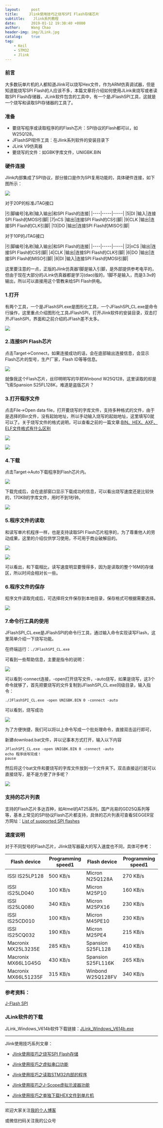 ```yaml
---
layout:     post
title:     Jlink使用技巧之烧写SPI Flash存储芯片
subtitle:	 Jlink系列教程
date:       2019-01-12 19:30:40 +0800
author:     Wang Chao
header-img: img/JLink.jpg
catalog:    true
tag:
    - Keil
    - STM32
    - Jlink
---
```


### 前言

大多数玩单片机的人都知道Jlink可以烧写Hex文件，作为ARM仿真调试器，但是知道能烧写SPI Flash的人应该不多，本篇文章将介绍如何使用JLink来烧写或者读取SPI Flash存储器，JLink软件包含的工具中，有一个是JFlashSPI工具，这就是一个烧写和读取SPI存储器的工具了。

### 准备

- 要烧写程序或读取程序的的Flash芯片：SPI协议的Flash都可以，如W25Q128。
- JFlashSPI软件工具：在Jlink系列软件的安装目录下
- JLink V9仿真器
- 要烧写的文件：如GBK字库文件，UNIGBK.BIN

### 硬件连接

Jlink内部集成了SPI协议，部分接口是作为SPI复用功能的，具体硬件连接，如下图所示：

![](https://wcc-blog.oss-cn-beijing.aliyuncs.com/img/JLink-SPI-2.jpg)

对于20P的标准JTAG接口

|引脚编号|名称|输入输出|和SPI Flash的连接|
|----|-----|-----|
|5|DI	|输入|连接SPI Flash的MOSI引脚|
|7|nCS	|输出|连接SPI Flash的CS引脚|
|9|CLK	|输出|连接SPI Flash的CLK引脚|
|13|DO	|输出|连接SPI Flash的MISO引脚|

对于10P的JTAG接口

|引脚编号|名称|输入输出|和SPI Flash的连接|
|----|-----|-----|
|2|nCS	|输出|连接SPI Flash的CS引脚|
|4|CLK	|输出|连接SPI Flash的CLK引脚|
|6|DO	|输出|连接SPI Flash的MISO引脚|
|8|DI	|输入|连接SPI Flash的MOSI引脚|

这里要注意的一点，正版的Jlink仿真器1脚是输入引脚，是外部提供参考电平的，但由于现在大部分的JLink仿真器都是学习(dao)版的，1脚不是输入，而是3.3v的输出，所以可以直接用这个管教来给SPI Flash供电。

### 1.打开

有两个工具，一个是JFlashSPI.exe是图形化工具，一个JFlashSPI_CL.exe是命令行操作，这里重点介绍图形化工具JFlashSPI，打开Jlink软件的安装目录，双击打开JFlashSPI，界面和之前介绍的JFlash差不太多。

![](https://wcc-blog.oss-cn-beijing.aliyuncs.com/img/JLink-SPI-1.jpg)

### 2.连接SPI Flash芯片

点击Target->Connect，如果连接成功的话，会在底部输出连接信息，会显示Flash芯片的型号，生产厂家，Flash ID等等信息。

![](https://wcc-blog.oss-cn-beijing.aliyuncs.com/img/JLink-SPI-3.jpg)

就像我这个Flash芯片，丝印明明写的华邦Winbond W25Q128，这里读取的却是飞索Spansion S25FL128K，难道是盗版芯片？

### 3.打开程序文件

点击File->Open data file，打开要烧写的字库文件，支持多种格式的文件，由于是选择的Bin文件，没有起始地址，所以手动输入烧写的起始地址，这里填写0就可以了。关于烧写文件的格式说明，可以查看之前的一篇文章:[BIN、HEX、AXF、ELF文件格式有什么区别](http://mp.weixin.qq.com/s?__biz=MzUzNzk2NTMxMw==&mid=2247483671&idx=2&sn=e59ee5d6ea3098937bed342cd1c773e0&chksm=fadfa779cda82e6f72b5fbc52d7e6aeda25abf061763bb38655e13611301cde2a5f75dd72dbd#rd)

![](https://wcc-blog.oss-cn-beijing.aliyuncs.com/img/JLink-SPI-4.jpg)

![](https://wcc-blog.oss-cn-beijing.aliyuncs.com/img/JLink-SPI-5.jpg)

### 4.下载

点击Target->Auto下载程序到Flash芯片内。

![](https://wcc-blog.oss-cn-beijing.aliyuncs.com/img/JLink-SPI-6.jpg)

下载完成后，会在底部窗口显示下载成功的信息，可以看出烧写速度还是比较快的，170KB的字库文件，用时不到1秒钟。

![](https://wcc-blog.oss-cn-beijing.aliyuncs.com/img/JLink-SPI-7.jpg)

### 5.程序文件的读取

和读写单片机程序一样，也是支持读取SPI Flash芯片程序的，为了尊重他人的劳动成果，这里的介绍仅供学习使用，不可用于商业破解目的。

![](https://wcc-blog.oss-cn-beijing.aliyuncs.com/img/JLink-SPI-8.jpg)

![](https://wcc-blog.oss-cn-beijing.aliyuncs.com/img/JLink-SPI-9.jpg)

可以看出，和下载相比，读写速度明显要慢得多，因为是读取的整个16M的存储区，所以时间会相对长一些。

### 6.程序文件的保存

程序文件读取完成后，可选择将文件保存到本地目录，保存格式可根据需要选择。

![](https://wcc-blog.oss-cn-beijing.aliyuncs.com/img/JLink-SPI-10.jpg)

### 7.命令行工具的使用

JFlashSPI_CL.exe是JFlashSPI的命令行工具，通过输入命令实现读写Flash，这里简单介绍一下烧写功能。

在终端运行：`./JFlashSPI_CL.exe`

可看到一些帮助信息，主要是指令的说明：

![](https://wcc-blog.oss-cn-beijing.aliyuncs.com/img/JLink-SPI-11.jpg)

可以看到-connect连接，-open打开烧写文件，-auto烧写，如果是烧写，这3个命令就够了，首先把要烧写的文件复制到JFlashSPI_CL.exe同级目录，输入指令：

	./JFlashSPI_CL.exe -open UNIGBK.BIN 0 -connect -auto

可以看到，烧写成功

![](https://wcc-blog.oss-cn-beijing.aliyuncs.com/img/JLink-SPI-12.jpg)

为了方便快捷，我们可以将以上命令写成一个批处理命令，直接双击运行即可，

新建download.bat文件，并以记事本方式打开，输入以下内容

	JFlashSPI_CL.exe -open UNIGBK.BIN 0 -connect -auto
	echo 程序烧写完成！
	pause

然后将这个bat文件和要烧写的字库文件放到一个文件夹下。双击直接运行就可以直接烧写，是不是方便了许多呢？

![](https://wcc-blog.oss-cn-beijing.aliyuncs.com/img/JLink-SPI-13.jpg)

### 支持的芯片列表

支持的Flash芯片多达百种，如Atmel的AT25系列，国产兆易的GD25Q系列等等，基本上常见的SPI协议Flash芯片都支持，具体的芯片列表可查看SEGGER官方网址：[List of supported SPI flashes](https://www.segger.com/products/debug-probes/j-link/technology/cpus-and-devices/supported-spi-flashes/)

### 速度说明

对于不同型号的Flash芯片，Jlink烧写器最大的写入速度也不同，具体可参考：

|Flash device	|Programming speed1	|Flash device |	Programming speed1|
|----|----|----|-----|
|ISSI IS25LP128	|500 KB/s	|Micron N25Q128A|	270 KB/s|
|ISSI IS25LD040|	100 KB/s	|Micron M25P10	|160 KB/s|
|ISSI IS25LQ080|	340 KB/s |Micron M25PX16	|230 KB/s|
|ISSI IS25CD010|	100 KB/s	|Micron M45PE10	|230 KB/s|
|ISSI IS25CQ032|	190 KB/s	|Micron M25PE4	 |  215 KB/s|
|Macronix MX25L3235E|	285 KB/s|	Spansion S25FL128	|410 KB/s|
|Macronix MX66L1G45G	|430 KB/s	|Spansion S25FL116K|	265 KB/s|
|Macronix MX66L51235F	|315 KB/s	|Winbond W25Q128FV	|340 KB/s|

### 参考资料：

[J-Flash SPI](https://www.segger.com/products/debug-probes/j-link/tools/j-flash-spi/)

### JLink软件的下载

JLink_Windows_V614b软件下载链接：[JLink_Windows_V614b.exe](https://wcc-blog.oss-cn-beijing.aliyuncs.com/BlogFile/JLink_Windows_V614b.exe)

---

Jlink使用技巧系列文章：

- [Jlink使用技巧之烧写SPI Flash存储](http://www.wangchaochao.top/2019/01/12/Jlink-SPI-Flash/)

- [Jlink使用技巧之虚拟串口功能](http://www.wangchaochao.top/2019/01/09/Jlink-UART/)

- [Jlink使用技巧之读取STM32内部的程序](http://www.wangchaochao.top/2019/01/06/Jlink-ReadBack-Hex/)

- [Jlink使用技巧之J-Scope虚拟示波器功能](http://www.wangchaochao.top/2018/10/17/JScope/)

- [Jlink使用技巧之单独下载HEX文件到单片机](http://www.wangchaochao.top/2019/01/05/Jlink-Download-Hex/)

----

欢迎大家关注[我的个人博客](http://www.wangchaochao.top/)

或微信扫码关注我的公众号
